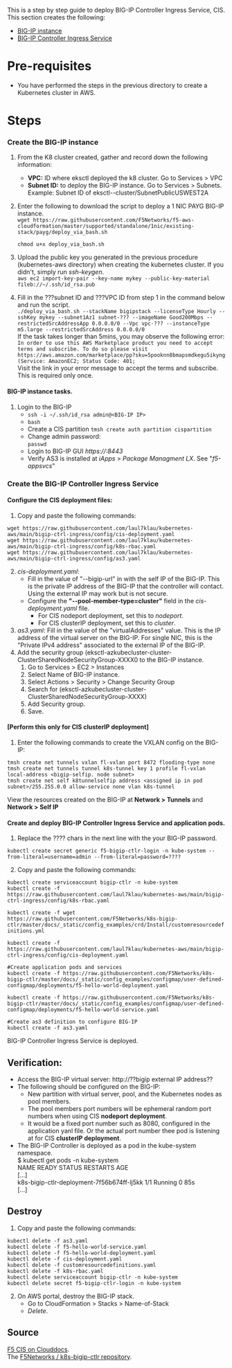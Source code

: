 This is a step by step guide to deploy BIG-IP Controller Ingress Service, CIS. This section creates the following:
- [BIG-IP instance](https://github.com/laul7klau/kubernetes-aws/tree/main/bigip-ctrl-ingress#create-the-big-ip-instance)
- [BIG-IP Controller Ingress Service](https://github.com/laul7klau/kubernetes-aws/tree/main/bigip-ctrl-ingress#create-the-big-ip-controller-ingress-service)

# Pre-requisites
- You have performed the steps in the previous directory to create a Kubernetes cluster in AWS.

# Steps  
### Create the BIG-IP instance
1. From the K8 cluster created, gather and record down the following information:
   - **VPC:** ID where eksctl deployed the k8 cluster. Go to Services > VPC
   - **Subnet ID:** to deploy the BIG-IP instance. Go to Services > Subnets. Example: Subnet ID of  eksctl-<name>-cluster/SubnetPublicUSWEST2A

2. Enter the following to download the script to deploy a 1 NIC PAYG BIG-IP instance.  
   ``wget https://raw.githubusercontent.com/F5Networks/f5-aws-cloudformation/master/supported/standalone/1nic/existing-stack/payg/deploy_via_bash.sh``  

   ``chmod u+x deploy_via_bash.sh``

3. Upload the public key you generated in the previous procedure (kubernetes-aws directory) when creating the kubernetes cluster. If you didn't, simply run *ssh-keygen*.  
```aws ec2 import-key-pair --key-name mykey --public-key-material fileb://~/.ssh/id_rsa.pub```

4. Fill in the ???subnet ID and ???VPC ID from step 1 in the command below and run the script.    
``./deploy_via_bash.sh --stackName bigipstack --licenseType Hourly --sshKey mykey --subnet1Az1 subnet-??? --imageName Good200Mbps --restrictedSrcAddressApp 0.0.0.0/0 --Vpc vpc-??? --instanceType m5.large --restrictedSrcAddress 0.0.0.0/0``  
If the task takes longer than 5mins, you may observe the following error:  
```In order to use this AWS Marketplace product you need to accept terms and subscribe. To do so please visit https://aws.amazon.com/marketplace/pp?sku=5pooknn8bmapsmdkegu5ikyng (Service: AmazonEC2; Status Code: 401; ```   
Visit the link in your error message to accept the terms and subscribe. This is required only once.

#### BIG-IP instance tasks. 

1. Login to the BIG-IP
   - ``ssh -i ~/.ssh/id_rsa admin@<BIG-IP IP>``
   - ``bash``
   - Create a CIS partition
     ``tmsh create auth partition cispartition``
   - Change admin password:  
     ``passwd``
   - Login to BIG-IP GUI *https://<BIG-IP IP>:8443*
   - Verify AS3 is installed at *iApps* > *Package Managment LX*. See "*f5-appsvcs*"

### Create the BIG-IP Controller Ingress Service
#### Configure the CIS deployment files:  
1. Copy and paste the following commands:   

``wget https://raw.githubusercontent.com/laul7klau/kubernetes-aws/main/bigip-ctrl-ingress/config/cis-deployment.yaml``  
``wget https://raw.githubusercontent.com/laul7klau/kubernetes-aws/main/bigip-ctrl-ingress/config/k8s-rbac.yaml``  
``wget https://raw.githubusercontent.com/laul7klau/kubernetes-aws/main/bigip-ctrl-ingress/config/as3.yaml``   

2. *cis-deployment.yaml*: 
   - Fill in the value of "--bigip-url" in  with the self IP of the BIG-IP. This is the private IP address of the BIG-IP that the controller will contact. Using the external IP may work but is not secure.  
   - Configure the **"--pool-member-type=cluster"** field in the *cis-deployment.yaml* file.  
     - For CIS nodeport deployment, set this to *nodeport*.   
     - For CIS clusterIP deployment, set this to *cluster*.  
3. *as3.yaml*: Fill in the value of the "virtualAddresses" value. This is the IP address of the virtual server on the BIG-IP. For single NIC, this is  the "Private IPv4 address" associated to the external IP of the BIG-IP.   
4. Add the security group (eksctl-azkubecluster-cluster-ClusterSharedNodeSecurityGroup-XXXX0 to the BIG-IP instance.  
   1. Go to Services > EC2 > Instances   
   2. Select Name of BIG-IP instance.  
   3. Select Actions > Security > Change Security Group
   4. Search for (eksctl-azkubecluster-cluster-ClusterSharedNodeSecurityGroup-XXXX)
   5. Add Security group. 
   6. Save.

#### [Perform this only for CIS clusterIP deployment]  
1. Enter the following commands to create the VXLAN config on the BIG-IP:  

``tmsh create net tunnels vxlan fl-vxlan port 8472 flooding-type none``   
``tmsh create net tunnels tunnel k8s-tunnel key 1 profile fl-vxlan local-address <bigip-selfip. node subnet>``    
``tmsh create net self k8tunnelselfip address <assigned ip in pod subnet>/255.255.0.0 allow-service none vlan k8s-tunnel``   

View the resources created on the BIG-IP at **Network > Tunnels** and **Network > Self IP**   

#### Create and deploy BIG-IP Controller Ingress Service and application pods.  
1. Replace the ???? chars in the next line with the your BIG-IP password. 

``kubectl create secret generic f5-bigip-ctlr-login -n kube-system --from-literal=username=admin --from-literal=password=????``  

2. Copy and paste the following commands:     

``kubectl create serviceaccount bigip-ctlr -n kube-system``  
``kubectl create -f https://raw.githubusercontent.com/laul7klau/kubernetes-aws/main/bigip-ctrl-ingress/config/k8s-rbac.yaml``  
  
``kubectl create -f wget https://raw.githubusercontent.com/F5Networks/k8s-bigip-ctlr/master/docs/_static/config_examples/crd/Install/customresourcedefinitions.yml``  
  
``kubectl create -f https://raw.githubusercontent.com/laul7klau/kubernetes-aws/main/bigip-ctrl-ingress/config/cis-deployment.yaml``  

``#Create application pods and services ``  
``kubectl create -f https://raw.githubusercontent.com/F5Networks/k8s-bigip-ctlr/master/docs/_static/config_examples/configmap/user-defined-configmap/deployments/f5-hello-world-deployment.yaml``  
  
``kubectl create -f https://raw.githubusercontent.com/F5Networks/k8s-bigip-ctlr/master/docs/_static/config_examples/configmap/user-defined-configmap/deployments/f5-hello-world-service.yaml`` 
  

``#Create as3 definition to configure BIG-IP ``  
``kubectl create -f as3.yaml``  

BIG-IP Controller Ingress Service is deployed.  

## Verification:
- Access the BIG-IP virtual server: http://??bigip external IP address??   
- The following should be configured on the BIG-IP:
  - New partition with virtual server, pool, and the Kubernetes nodes as pool members. 
  - The pool members port numbers will be ephemeral random port numbers when using CIS **nodeport deployment**.   
  - It would be a fixed port number such as 8080, configured in the application yanl file. Or the actual port number thee pod is listening at for CIS **clusterIP deployment**.  
- The BIG-IP Controller is deployed as a pod in the kube-system namespace.  
  $ kubectl get pods -n kube-system  
  NAME                                         READY   STATUS    RESTARTS   AGE   
  [...]   
  k8s-bigip-ctlr-deployment-7f56b674ff-lj5kk   1/1     Running   0          85s  
  [...]   

## Destroy
1. Copy and paste the following commands:  

``kubectl delete -f as3.yaml``  
``kubectl delete -f f5-hello-world-service.yaml``  
``kubectl delete -f f5-hello-world-deployment.yaml``  
``kubectl delete -f cis-deployment.yaml``  
``kubectl delete -f customresourcedefinitions.yaml``  
``kubectl delete -f k8s-rbac.yaml``  
``kubectl delete serviceaccount bigip-ctlr -n kube-system``  
``kubectl delete secret f5-bigip-ctlr-login -n kube-system``  

2. On AWS portal, destroy the BIG-IP stack.  
   - Go to CloudFormation > Stacks > Name-of-Stack  
   - *Delete*.   

## Source
[F5 CIS on Clouddocs](https://clouddocs.f5.com/containers/latest/userguide/kubernetes/#examples-repository).  
The [F5Networks / k8s-bigip-ctlr repository](https://github.com/F5Networks/k8s-bigip-ctlr).  
